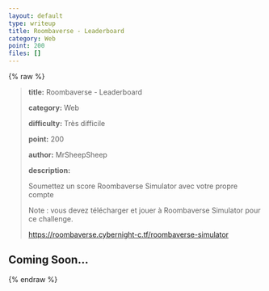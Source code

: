 ```yaml
---
layout: default
type: writeup
title: Roombaverse - Leaderboard
category: Web
point: 200
files: []
---
```


{% raw %}
> **title:** Roombaverse - Leaderboard
>
> **category:** Web
>
> **difficulty:** Très difficile
>
> **point:** 200
>
> **author:** MrSheepSheep
>
> **description:**
>
> Soumettez un score Roombaverse Simulator avec votre propre compte
>
> Note : vous devez télécharger et jouer à Roombaverse Simulator pour ce challenge.
>
> 
>
> https://roombaverse.cybernight-c.tf/roombaverse-simulator

## Coming Soon...

{% endraw %}
